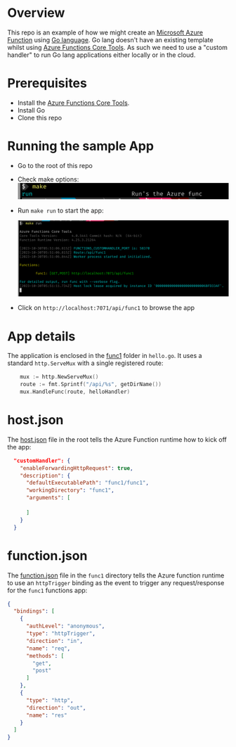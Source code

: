 # Overview

This repo is an example of how we might create an [Microsoft Azure Function](https://azure.microsoft.com/en-au/products/functions) using [Go language](https://go.dev/). Go lang doesn't have an existing template whilst using [Azure Functions Core Tools](https://learn.microsoft.com/en-us/azure/azure-functions/functions-run-local?tabs=macos%2Cisolated-process%2Cnode-v4%2Cpython-v2%2Chttp-trigger%2Ccontainer-apps&pivots=programming-language-csharp#install-the-azure-functions-core-tools). As such we need to use a "custom handler" to run Go lang applications either locally or in the cloud.


# Prerequisites

- Install the [Azure Functions Core Tools](https://learn.microsoft.com/en-us/azure/azure-functions/functions-run-local?tabs=macos%2Cisolated-process%2Cnode-v4%2Cpython-v2%2Chttp-trigger%2Ccontainer-apps&pivots=programming-language-csharp#install-the-azure-functions-core-tools).
- Install Go
- Clone this repo

# Running the sample App

- Go to the root of this repo
- Check make options:
    ![Running](./images/options.png)

- Run `make run` to start the app:

    ![Running](./images/running.png)

- Click on `http://localhost:7071/api/func1` to browse the app

# App details

The application is enclosed in the [func1](./func1/) folder in `hello.go`. It uses a standard `http.ServeMux` with a single registered route:

```go
	mux := http.NewServeMux()
	route := fmt.Sprintf("/api/%s", getDirName())
	mux.HandleFunc(route, helloHandler)
```

# host.json

The [host.json](https://github.com/katasec/gofnapp/blob/main/host.json) file in the root tells the Azure Function runtime how to kick off the app:

```json
  "customHandler": {
    "enableForwardingHttpRequest": true,
    "description": {
      "defaultExecutablePath": "func1/func1",
      "workingDirectory": "func1",
      "arguments": [

      ]
    }
  }
```

# function.json

The [function.json](https://github.com/katasec/gofnapp/blob/main/func1/function.json) file in the `func1` directory tells the Azure function runtime to use an `httpTrigger` binding as the event to trigger any request/response for the `func1` functions app:

```json
{
  "bindings": [
    {
      "authLevel": "anonymous",
      "type": "httpTrigger",
      "direction": "in",
      "name": "req",
      "methods": [
        "get",
        "post"
      ]
    },
    {
      "type": "http",
      "direction": "out",
      "name": "res"
    }
  ]
}
```
